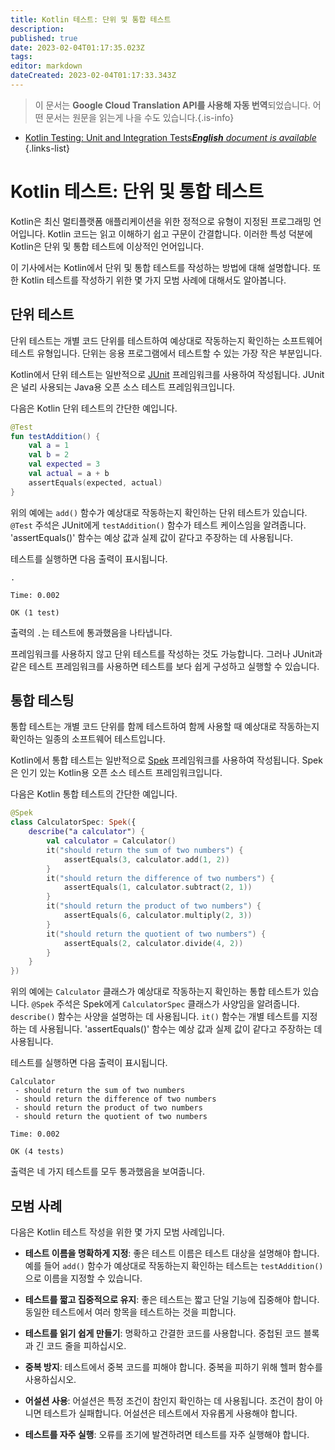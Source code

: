 ```yaml
---
title: Kotlin 테스트: 단위 및 통합 테스트
description: 
published: true
date: 2023-02-04T01:17:35.023Z
tags: 
editor: markdown
dateCreated: 2023-02-04T01:17:33.343Z
---
```


> 이 문서는 **Google Cloud Translation API를 사용해 자동 번역**되었습니다.
어떤 문서는 원문을 읽는게 나을 수도 있습니다.{.is-info}



- [Kotlin Testing: Unit and Integration Tests***English** document is available*](/en/Knowledge-base/Kotlin/kotlin-testing-unit-and-integration-tests)
{.links-list}


# Kotlin 테스트: 단위 및 통합 테스트

Kotlin은 최신 멀티플랫폼 애플리케이션을 위한 정적으로 유형이 지정된 프로그래밍 언어입니다. Kotlin 코드는 읽고 이해하기 쉽고 구문이 간결합니다. 이러한 특성 덕분에 Kotlin은 단위 및 통합 테스트에 이상적인 언어입니다.

이 기사에서는 Kotlin에서 단위 및 통합 테스트를 작성하는 방법에 대해 설명합니다. 또한 Kotlin 테스트를 작성하기 위한 몇 가지 모범 사례에 대해서도 알아봅니다.

## 단위 테스트

단위 테스트는 개별 코드 단위를 테스트하여 예상대로 작동하는지 확인하는 소프트웨어 테스트 유형입니다. 단위는 응용 프로그램에서 테스트할 수 있는 가장 작은 부분입니다.

Kotlin에서 단위 테스트는 일반적으로 [JUnit](https://junit.org/junit5/) 프레임워크를 사용하여 작성됩니다. JUnit은 널리 사용되는 Java용 오픈 소스 테스트 프레임워크입니다.

다음은 Kotlin 단위 테스트의 간단한 예입니다.

```kotlin
@Test
fun testAddition() {
    val a = 1
    val b = 2
    val expected = 3
    val actual = a + b
    assertEquals(expected, actual)
}
```

위의 예에는 `add()` 함수가 예상대로 작동하는지 확인하는 단위 테스트가 있습니다. `@Test` 주석은 JUnit에게 `testAddition()` 함수가 테스트 케이스임을 알려줍니다. 'assertEquals()' 함수는 예상 값과 실제 값이 같다고 주장하는 데 사용됩니다.

테스트를 실행하면 다음 출력이 표시됩니다.

```
.

Time: 0.002

OK (1 test)
```

출력의 `.`는 테스트에 통과했음을 나타냅니다.

프레임워크를 사용하지 않고 단위 테스트를 작성하는 것도 가능합니다. 그러나 JUnit과 같은 테스트 프레임워크를 사용하면 테스트를 보다 쉽게 구성하고 실행할 수 있습니다.

## 통합 테스팅

통합 테스트는 개별 코드 단위를 함께 테스트하여 함께 사용할 때 예상대로 작동하는지 확인하는 일종의 소프트웨어 테스트입니다.

Kotlin에서 통합 테스트는 일반적으로 [Spek](http://spekframework.org/) 프레임워크를 사용하여 작성됩니다. Spek은 인기 있는 Kotlin용 오픈 소스 테스트 프레임워크입니다.

다음은 Kotlin 통합 테스트의 간단한 예입니다.

```kotlin
@Spek
class CalculatorSpec: Spek({
    describe("a calculator") {
        val calculator = Calculator()
        it("should return the sum of two numbers") {
            assertEquals(3, calculator.add(1, 2))
        }
        it("should return the difference of two numbers") {
            assertEquals(1, calculator.subtract(2, 1))
        }
        it("should return the product of two numbers") {
            assertEquals(6, calculator.multiply(2, 3))
        }
        it("should return the quotient of two numbers") {
            assertEquals(2, calculator.divide(4, 2))
        }
    }
})
```

위의 예에는 `Calculator` 클래스가 예상대로 작동하는지 확인하는 통합 테스트가 있습니다. `@Spek` 주석은 Spek에게 `CalculatorSpec` 클래스가 사양임을 알려줍니다. `describe()` 함수는 사양을 설명하는 데 사용됩니다. `it()` 함수는 개별 테스트를 지정하는 데 사용됩니다. 'assertEquals()' 함수는 예상 값과 실제 값이 같다고 주장하는 데 사용됩니다.

테스트를 실행하면 다음 출력이 표시됩니다.

```
Calculator
 - should return the sum of two numbers
 - should return the difference of two numbers
 - should return the product of two numbers
 - should return the quotient of two numbers

Time: 0.002

OK (4 tests)
```

출력은 네 가지 테스트를 모두 통과했음을 보여줍니다.

## 모범 사례

다음은 Kotlin 테스트 작성을 위한 몇 가지 모범 사례입니다.

- **테스트 이름을 명확하게 지정**: 좋은 테스트 이름은 테스트 대상을 설명해야 합니다. 예를 들어 `add()` 함수가 예상대로 작동하는지 확인하는 테스트는 `testAddition()`으로 이름을 지정할 수 있습니다.

- **테스트를 짧고 집중적으로 유지**: 좋은 테스트는 짧고 단일 기능에 집중해야 합니다. 동일한 테스트에서 여러 항목을 테스트하는 것을 피합니다.

- **테스트를 읽기 쉽게 만들기**: 명확하고 간결한 코드를 사용합니다. 중첩된 코드 블록과 긴 코드 줄을 피하십시오.

- **중복 방지**: 테스트에서 중복 코드를 피해야 합니다. 중복을 피하기 위해 헬퍼 함수를 사용하십시오.

- **어설션 사용**: 어설션은 특정 조건이 참인지 확인하는 데 사용됩니다. 조건이 참이 아니면 테스트가 실패합니다. 어설션은 테스트에서 자유롭게 사용해야 합니다.

- **테스트를 자주 실행**: 오류를 조기에 발견하려면 테스트를 자주 실행해야 합니다.